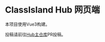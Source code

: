 # ClassIsland Hub 网页端

本项目使用Vue3构建。

投稿请前往[Hub主仓库](https://github.com/ClassIsland/classisland-hub)PR投稿。
